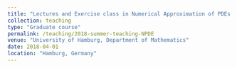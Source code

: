 ```yaml
---
title: "Lectures and Exercise class in Numerical Approximation of PDEs by Finite Difference and Finite Volume Methods"
collection: teaching
type: "Graduate course"
permalink: /teaching/2018-summer-teaching-NPDE
venue: "University of Hamburg, Department of Mathematics"
date: 2018-04-01 
location: "Hamburg, Germany"
---
```

